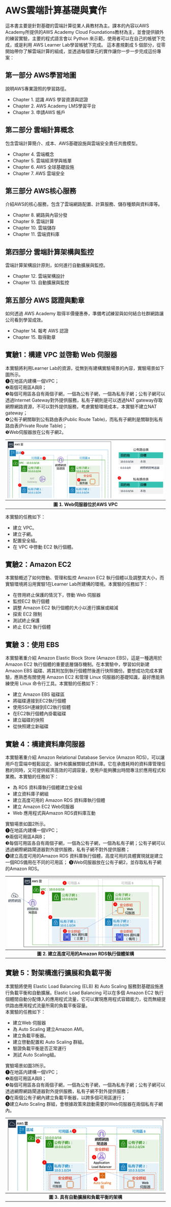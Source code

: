 # AWS雲端計算基礎與實作
這本書主要是針對基礎的雲端計算從業人員教材為主。課本的內容以AWS Academy所提供的AWS Academy Cloud Foundations教材為主，並會提供額外的練習實驗，主要的程式語言會以 Python 來示範，使用者可以在自己的帳號下完成，或是利用 AWS Learner Lab學習帳號下完成。
這本書規劃成 5 個部分，從零開始帶你了解雲端計算的組成，並透過每個單元的實作讓你一步一步完成這份專案：
## 第一部分 AWS學習地圖
說明AWS專業證照的學習路徑。
  - Chapter 1. 認識 AWS 學習資源與認證
  - Chapter 2. AWS Academy LMS學習平台
  - Chapter 3.	申請AWS 帳戶
## 第二部分 雲端計算概念
包含雲端計算簡介、成本、AWS基礎設施與雲端安全責任共擔模型。
  - Chapter 4. 雲端概念
  - Chapter 5. 雲端經濟學與帳單
  - Chapter 6. AWS 全球基礎設施
  - Chapter 7. AWS 雲端安全
## 第三部分 AWS核心服務
介紹AWS的核心服務，包含了雲端網路配置、計算服務、儲存種類與資料庫等。
  - Chapter 8. 網路與內容分發
  - Chapter 9. 雲端計算
  - Chapter 10. 雲端儲存
  - Chapter 11. 雲端資料庫
## 第四部分 雲端計算架構與監控
雲端計算架構設計原則，如何進行自動擴展與監控。
  - Chapter 12. 雲端架構設計
  - Chapter 13. 自動擴展與監控
## 第五部分 AWS 認證與勳章
如何透過 AWS Academy 取得半價優惠券，準備考試練習與如何結合社群網路讓公司看到學習成效。
  - Chapter 14. 報考 AWS 認證
  - Chapter 15. 取得勳章

## 實驗1：構建 VPC 並啓動 Web 伺服器
本實驗將利用Learner Lab的資源，從無到有建構實驗場景的內容，實驗場景如下圖所示。  
❶在地區内建構一個VPC；  
❷兩個可用區A與B；  
❸每個可用區各自有兩個子網，一個為公有子網，一個為私有子網；公有子網可以透過Internet Gateway對外提供服務，私有子網則是可以透過NAT gateway存取網際網路資源，不可以對外提供服務，考慮實驗環境成本，本實驗不建立NAT gateway；  
❹公有子網關聯到公有路由表(Public Route Table)，而私有子網則是關聯到私有路由表(Private Route Table)；  
❺Web伺服器放在公有子網2。  

| ![lab01 architecture](./assets/chapter-08-07.png)  |
|:--:|
| <b>圖 1. Web伺服器位於AWS VPC</b>|

本實驗的任務如下：
- 建立 VPC。
- 建立子網。
- 配置安全組。
- 在 VPC 中啓動 EC2 執行個體。

## 實驗2：Amazon EC2
本實驗概述了如何啓動、管理和監控 Amazon EC2 執行個體以及調整其大小，而實驗環境將沿用實驗1在Learner Lab所建構的環境。本實驗的任務如下：
- 在啓用終止保護的情況下，啓動 Web 伺服器
- 監控EC2 執行個體
- 調整 Amazon EC2 執行個體的大小以進行擴展或縮減
- 探索 EC2 限制
- 測試終止保護
- 終止 EC2 執行個體

## 實驗 3：使用 EBS
本實驗著重介紹 Amazon Elastic Block Store (Amazon EBS)，這是一種適用於 Amazon EC2 執行個體的重要底層儲存機制。在本實驗中，學習如何新建 Amazon EBS 磁碟、將其附加到執行個體然後進行快照備份。要想成功完成本實驗，應熟悉有關使用 Amazon EC2 和管理 Linux 伺服器的基礎知識，最好應能熟練使用 Linux 命令行工具。本實驗的任務如下：
- 建立 Amazon EBS 磁碟區
- 將磁碟連接到EC2執行個體
- 使用SSH連線到EC2執行個體
- 在EC2執行個體內掛載磁碟
- 建立磁碟的快照
- 從快照建立新磁碟

## 實驗 4：構建資料庫伺服器
本實驗著重介紹 Amazon Relational Database Service (Amazon RDS)，可以讓用戶在雲端中輕鬆設定、操作和擴展關聯式資料庫。它在承擔耗時的資料庫管理任務的同時，又可提供經濟高效的可調容量，使用戶能夠騰出時間專注於應用程式和業務。本實驗的任務如下：
- 為 RDS 資料庫執行個體建立安全組
- 建立資料庫子網組
- 建立高度可用的 Amazon RDS 資料庫執行個體
- 建立 Amazon EC2 Web伺服器 
- Web 應用程式與Amazon RDS資料庫互動

實驗場景如圖2所示。  
❶在地區内建構一個VPC；  
❷兩個可用區A與B；  
❸每個可用區各自有兩個子網，一個為公有子網，一個為私有子網；公有子網可以透過網際網路閘道器對外提供服務，私有子網不對外提供服務；  
❹建立高度可用的Amazon RDS 資料庫執行個體，高度可用的具體實現就是建立一個RDS備用在不同的可用區；
❺Web伺服器放在公有子網2，並存取私有子網的Amazon RDS。  
 
| ![lab04 architecture](./assets/chapter-11-02.png)  |
|:--:|
| <b>圖 2. 建立高度可用的Amazon RDS執行個體架構</b>|

## 實驗 5：對架構進行擴展和負載平衡
本實驗將使用 Elastic Load Balancing (ELB) 和 Auto Scaling 服務對基礎設施進行負載平衡和自動擴展。Elastic Load Balancing 可以在多個 Amazon EC2 執行個體間自動分配傳入的應用程式流量，它可以實現應用程式容錯能力，從而無縫提供路由應用程式流量所需的負載平衡容量。  
本實驗的任務如下：
- 建立Web 伺服器
- 為 Auto Scaling 建立Amazon AMI。
- 建立負載平衡器。
- 建立啓動配置和 Auto Scaling 群組。
- 驗證負載平衡是否正常運行
- 測試 Auto Scaling組。

實驗場景如圖3所示。  
❶在地區内建構一個VPC；  
❷兩個可用區A與B；  
❸每個可用區各自有兩個子網，一個為公有子網，一個為私有子網；公有子網可以透過網際網路閘道器對外提供服務，私有子網不對外提供服務；  
❹在兩個公有子網內建立負載平衡器，以跨多個可用區運行；  
❺建立Auto Scaling 群組，會根據政策來啟動需要的Web伺服器在兩個私有子網內。  

| ![lab05 architecture](./assets/chapter-13-03.png)  |
|:--:|
| <b>圖 3. 具有自動擴展和負載平衡的架構</b>|
